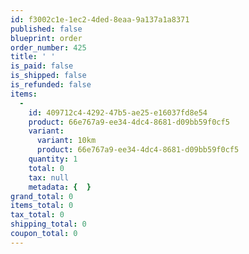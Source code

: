 ```yaml
---
id: f3002c1e-1ec2-4ded-8eaa-9a137a1a8371
published: false
blueprint: order
order_number: 425
title: ' '
is_paid: false
is_shipped: false
is_refunded: false
items:
  -
    id: 409712c4-4292-47b5-ae25-e16037fd8e54
    product: 66e767a9-ee34-4dc4-8681-d09bb59f0cf5
    variant:
      variant: 10km
      product: 66e767a9-ee34-4dc4-8681-d09bb59f0cf5
    quantity: 1
    total: 0
    tax: null
    metadata: {  }
grand_total: 0
items_total: 0
tax_total: 0
shipping_total: 0
coupon_total: 0
---
```

